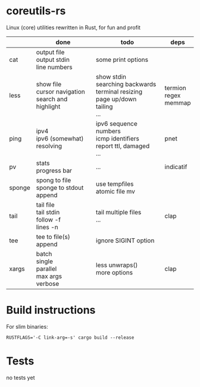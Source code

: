# coreutils-rs

Linux (core) utilities rewritten in Rust, for fun and profit

|        | done                                                   | todo                                                                                     | deps                        |
|--------|--------------------------------------------------------|------------------------------------------------------------------------------------------|-----------------------------|
| cat    | output file<br>output stdin<br>line numbers            | some print options                                                                       |                             |
| less   | show file<br>cursor navigation<br>search and highlight | show stdin<br>searching backwards<br>terminal resizing<br>page up/down<br>tailing<br>... | termion<br>regex<br>memmap  |
| ping   | ipv4<br>ipv6 (somewhat)<br>resolving                   | ipv6 sequence numbers<br>icmp identifiers<br>report ttl, damaged<br>...                  | pnet                        |
| pv     | stats<br>progress bar<br>                              | ...                                                                                      | indicatif                   |
| sponge | spong to file<br>sponge to stdout<br>append            | use tempfiles<br>atomic file mv                                                          |                             |
| tail   | tail file<br>tail stdin<br>follow -f<br>lines -n       | tail multiple files<br>...                                                               | clap                        |
| tee    | tee to file(s)<br>append                               | ignore SIGINT option                                                                     |                             |
| xargs  | batch<br>single<br>parallel<br>max args<br>verbose     | less unwraps()<br>more options                                                           | clap                        |

# Build instructions

For slim binaries:

```
RUSTFLAGS='-C link-arg=-s' cargo build --release
```

# Tests

no tests yet
